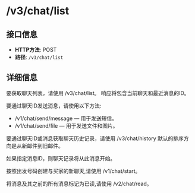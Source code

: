 # /v3/chat/list

## 接口信息

- **HTTP方法**: POST
- **路径**: `/v3/chat/list`

## 详细信息

要获取聊天列表，请使用 /v3/chat/list。 响应将包含当前聊天和最近消息的ID。

要通过聊天ID发送消息，请使用以下方法:

  * /v1/chat/send/message — 用于发送短信。
  * /v1/chat/send/file — 用于发送文件和图片。



要通过聊天ID或消息获取聊天历史记录，请使用 /v3/chat/history 默认的排序方向是从新邮件到旧邮件。

如果指定消息ID，则聊天记录将从此消息开始。

按照出发号码创建与买家的新聊天,请使用 /v1/chat/start。

将消息及其之前的所有消息标记为已读,请使用 /v2/chat/read。
